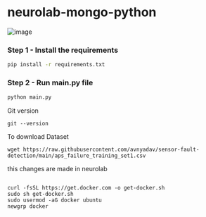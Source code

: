 # neurolab-mongo-python

![image](https://user-images.githubusercontent.com/57321948/196933065-4b16c235-f3b9-4391-9cfe-4affcec87c35.png)

### Step 1 - Install the requirements

```bash
pip install -r requirements.txt
```

### Step 2 - Run main.py file

```bash
python main.py
```
Git version
```
git --version
```

To download Dataset
```
wget https://raw.githubusercontent.com/avnyadav/sensor-fault-detection/main/aps_failure_training_set1.csv
```

this changes are made in neurolab


```

curl -fsSL https://get.docker.com -o get-docker.sh
sudo sh get-docker.sh
sudo usermod -aG docker ubuntu
newgrp docker

```



